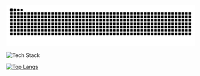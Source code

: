 <picture>
  <source media="(prefers-color-scheme: dark)" srcset="https://raw.githubusercontent.com/PublicBoy01/PublicBoy01/output/github-contribution-grid-snake-dark.svg">
  <source media="(prefers-color-scheme: light)" srcset="https://raw.githubusercontent.com/PublicBoy01/PublicBoy01/output/github-contribution-grid-snake.svg">
  <img alt="github contribution grid snake animation" src="https://raw.githubusercontent.com/PublicBoy01/PublicBoy01/output/github-contribution-grid-snake.svg">
</picture>

![Tech Stack](https://skillicons.dev/icons?i=js,typescript,react,next,nodejs,python,docker)

[![Top Langs](https://github-readme-stats.vercel.app/api/top-langs/?username=PublicBoy01&layout=donut)](https://github.com/PublicBoy01/github-readme-stats)


